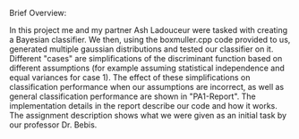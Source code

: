 Brief Overview:

In this project me and my partner Ash Ladouceur were tasked with creating a Bayesian classifier. We then, using the boxmuller.cpp code provided to us, generated multiple gaussian distributions and tested our classifier on it. Different "cases" are simplifications of the discriminant function based on different assumptions (for example assuming statistical independence and equal variances for case 1). The effect of these simplifications on classification performance when our assumptions are incorrect, as well as general classification performance are shown in "PA1-Report". The implementation details in the report describe our code and how it works. The assignment description shows what we were given as an initial task by our professor Dr. Bebis. 


